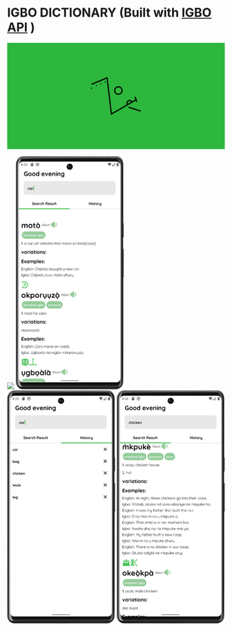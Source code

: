 # IGBO DICTIONARY (Built with [IGBO API](https://igboapi.com/) )

<img src="/images/igbofeature.png"/> 
<p float="left">
 <img src="/images/image3.png" width="250" /> 
  <img src="/images/image1.png" width="250" /> 
  <img src="/images/image2.png" width="250" /> 
  <img src="/images/images4.png" width="250" />
</p>